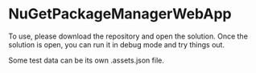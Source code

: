 # NuGetPackageManagerWebApp

To use, please download the repository and open the solution. Once the solution is open, you can run it in debug mode and try things out.

Some test data can be its own .assets.json file.

